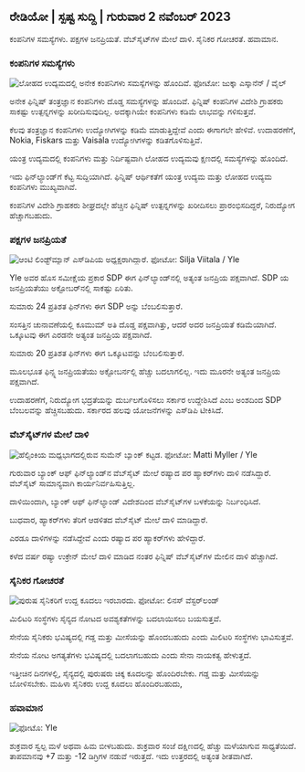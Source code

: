 ## ರೇಡಿಯೋ \| ಸ್ಪಷ್ಟ ಸುದ್ದಿ \| ಗುರುವಾರ 2 ನವೆಂಬರ್ 2023

ಕಂಪನಿಗಳ ಸಮಸ್ಯೆಗಳು. ಪಕ್ಷಗಳ ಜನಪ್ರಿಯತೆ. ವೆಬ್‌ಸೈಟ್‌ಗಳ ಮೇಲೆ ದಾಳಿ. ಸೈನಿಕರ ಗೋಚರತೆ. ಹವಾಮಾನ.

### ಕಂಪನಿಗಳ ಸಮಸ್ಯೆಗಳು

![ಲೋಹದ ಉದ್ಯಮದಲ್ಲಿ ಅನೇಕ ಕಂಪನಿಗಳು ಸಮಸ್ಯೆಗಳನ್ನು ಹೊಂದಿವೆ. ಫೋಟೋ: ಜುಕ್ಕಾ ಎಸ್ಕಾನೆನ್ / ವೈಲ್](https://images.cdn.yle.fi/image/upload/c_crop,h_2268,w_4031,x_0,y_410/ar_1.777777777777777777,c_fill,g6_faces/hp_2750,wd_01q_auto:eco/f_auto/fl_lossy/v1698216498/39-11907536538b9d499762)

ಅನೇಕ ಫಿನ್ನಿಷ್ ತಂತ್ರಜ್ಞಾನ ಕಂಪನಿಗಳು ದೊಡ್ಡ ಸಮಸ್ಯೆಗಳನ್ನು ಹೊಂದಿವೆ. ಫಿನ್ನಿಷ್ ಕಂಪನಿಗಳ ವಿದೇಶಿ ಗ್ರಾಹಕರು ಸಾಕಷ್ಟು ಉತ್ಪನ್ನಗಳನ್ನು ಖರೀದಿಸುವುದಿಲ್ಲ. ಅದಕ್ಕಾಗಿಯೇ ಕಂಪನಿಗಳು ಕಡಿಮೆ ಲಾಭವನ್ನು ಗಳಿಸುತ್ತವೆ.

ಕೆಲವು ತಂತ್ರಜ್ಞಾನ ಕಂಪನಿಗಳು ಉದ್ಯೋಗಿಗಳನ್ನು ಕಡಿಮೆ ಮಾಡುತ್ತಿದ್ದೇವೆ ಎಂದು ಈಗಾಗಲೇ ಹೇಳಿವೆ. ಉದಾಹರಣೆಗೆ, Nokia, Fiskars ಮತ್ತು Vaisala ಉದ್ಯೋಗಿಗಳನ್ನು ಕಡಿತಗೊಳಿಸುತ್ತಿವೆ.

ಯಂತ್ರ ಉದ್ಯಮದಲ್ಲಿ ಕಂಪನಿಗಳು ಮತ್ತು ನಿರ್ದಿಷ್ಟವಾಗಿ ಲೋಹದ ಉದ್ಯಮವು ಕ್ಷಣದಲ್ಲಿ ಸಮಸ್ಯೆಗಳನ್ನು ಹೊಂದಿದೆ.

ಇದು ಫಿನ್‌ಲ್ಯಾಂಡ್‌ಗೆ ಕೆಟ್ಟ ಸುದ್ದಿಯಾಗಿದೆ. ಫಿನ್ನಿಷ್ ಆರ್ಥಿಕತೆಗೆ ಯಂತ್ರ ಉದ್ಯಮ ಮತ್ತು ಲೋಹದ ಉದ್ಯಮ ಕಂಪನಿಗಳು ಮುಖ್ಯವಾಗಿವೆ.

ಕಂಪನಿಗಳ ವಿದೇಶಿ ಗ್ರಾಹಕರು ಶೀಘ್ರದಲ್ಲೇ ಹೆಚ್ಚಿನ ಫಿನ್ನಿಷ್ ಉತ್ಪನ್ನಗಳನ್ನು ಖರೀದಿಸಲು ಪ್ರಾರಂಭಿಸದಿದ್ದರೆ, ನಿರುದ್ಯೋಗ ಹೆಚ್ಚಾಗಬಹುದು.

### ಪಕ್ಷಗಳ ಜನಪ್ರಿಯತೆ

![ಆಂಟಿ ಲಿಂಡ್ಟ್‌ಮ್ಯಾನ್ ಎಸ್‌ಡಿಪಿಯ ಅಧ್ಯಕ್ಷರಾಗಿದ್ದಾರೆ. ಫೋಟೋ: Silja Viitala / Yle](https://images.cdn.yle.fi/image/upload/c_crop,h_2241,w_3984,x_0,y_0/ar_1.77777777777777777,c_fill,g_faces/wh_170,wh_1750,wh_1750q_auto:eco/f_auto/fl_lossy/v1696930784/39-118400565251b6be058f)

Yle ಅವರ ಹೊಸ ಸಮೀಕ್ಷೆಯ ಪ್ರಕಾರ SDP ಈಗ ಫಿನ್‌ಲ್ಯಾಂಡ್‌ನಲ್ಲಿ ಅತ್ಯಂತ ಜನಪ್ರಿಯ ಪಕ್ಷವಾಗಿದೆ. SDP ಯ ಜನಪ್ರಿಯತೆಯು ಅಕ್ಟೋಬರ್‌ನಲ್ಲಿ ಸಾಕಷ್ಟು ಏರಿತು.

ಸುಮಾರು 24 ಪ್ರತಿಶತ ಫಿನ್‌ಗಳು ಈಗ SDP ಅನ್ನು ಬೆಂಬಲಿಸುತ್ತಾರೆ.

ಸಂಸತ್ತಿನ ಚುನಾವಣೆಯಲ್ಲಿ ಕೂಮುಮ್ ಅತಿ ದೊಡ್ಡ ಪಕ್ಷವಾಗಿತ್ತು, ಆದರೆ ಅದರ ಜನಪ್ರಿಯತೆ ಕಡಿಮೆಯಾಗಿದೆ. ಒಕ್ಕೂಟವು ಈಗ ಎರಡನೇ ಅತ್ಯಂತ ಜನಪ್ರಿಯ ಪಕ್ಷವಾಗಿದೆ.

ಸುಮಾರು 20 ಪ್ರತಿಶತ ಫಿನ್‌ಗಳು ಈಗ ಒಕ್ಕೂಟವನ್ನು ಬೆಂಬಲಿಸುತ್ತಾರೆ.

ಮೂಲಭೂತ ಫಿನ್ಸ್ನ ಜನಪ್ರಿಯತೆಯು ಅಕ್ಟೋಬರ್ನಲ್ಲಿ ಹೆಚ್ಚು ಬದಲಾಗಲಿಲ್ಲ. ಇದು ಮೂರನೇ ಅತ್ಯಂತ ಜನಪ್ರಿಯ ಪಕ್ಷವಾಗಿದೆ.

ಉದಾಹರಣೆಗೆ, ನಿರುದ್ಯೋಗ ಭದ್ರತೆಯನ್ನು ದುರ್ಬಲಗೊಳಿಸಲು ಸರ್ಕಾರ ಉದ್ದೇಶಿಸಿದೆ ಎಂಬ ಅಂಶದಿಂದ SDP ಬೆಂಬಲವನ್ನು ಹೆಚ್ಚಿಸಬಹುದು. ಸರ್ಕಾರದ ಹಲವು ಯೋಜನೆಗಳನ್ನು ಎಸ್‌ಡಿಪಿ ಟೀಕಿಸಿದೆ.

### ವೆಬ್‌ಸೈಟ್‌ಗಳ ಮೇಲೆ ದಾಳಿ

![ಹೆಲ್ಸಿಂಕಿಯ ಮಧ್ಯಭಾಗದಲ್ಲಿರುವ ಸುಮೆನ್ ಬ್ಯಾಂಕ್ ಕಟ್ಟಡ. ಫೋಟೋ: Matti Myller / Yle ](https://images.cdn.yle.fi/image/upload/c_crop,h_1391,w_2472,x_0,y_112/ar_1.777777777777777777,c_fill,g1_750,hp_2750q_auto:eco/f_auto/fl_lossy/v1587997073/39-6686595ea6e8fc70cab)

ಗುರುವಾರ ಬ್ಯಾಂಕ್ ಆಫ್ ಫಿನ್‌ಲ್ಯಾಂಡ್‌ನ ವೆಬ್‌ಸೈಟ್ ಮೇಲೆ ರಷ್ಯಾದ ಪರ ಹ್ಯಾಕರ್‌ಗಳು ದಾಳಿ ನಡೆಸಿದ್ದಾರೆ. ವೆಬ್‌ಸೈಟ್ ಸಾಮಾನ್ಯವಾಗಿ ಕಾರ್ಯನಿರ್ವಹಿಸುತ್ತಿಲ್ಲ.

ದಾಳಿಯಿಂದಾಗಿ, ಬ್ಯಾಂಕ್ ಆಫ್ ಫಿನ್‌ಲ್ಯಾಂಡ್ ವಿದೇಶದಿಂದ ವೆಬ್‌ಸೈಟ್‌ಗಳ ಬಳಕೆಯನ್ನು ನಿರ್ಬಂಧಿಸಿದೆ.

ಬುಧವಾರ, ಹ್ಯಾಕರ್‌ಗಳು ತೆರಿಗೆ ಆಡಳಿತದ ವೆಬ್‌ಸೈಟ್ ಮೇಲೆ ದಾಳಿ ಮಾಡಿದ್ದಾರೆ.

ಎರಡೂ ದಾಳಿಗಳನ್ನು ನಡೆಸಿದ್ದೇವೆ ಎಂದು ರಷ್ಯಾದ ಪರ ಹ್ಯಾಕರ್‌ಗಳು ಹೇಳಿದ್ದಾರೆ.

ಕಳೆದ ವರ್ಷ ರಷ್ಯಾ ಉಕ್ರೇನ್ ಮೇಲೆ ದಾಳಿ ಮಾಡಿದ ನಂತರ ಫಿನ್ನಿಷ್ ವೆಬ್‌ಸೈಟ್‌ಗಳ ಮೇಲಿನ ದಾಳಿ ಹೆಚ್ಚಾಗಿದೆ.

### ಸೈನಿಕರ ಗೋಚರತೆ

![ಪುರುಷ ಸೈನಿಕರಿಗೆ ಉದ್ದ ಕೂದಲು ಇರಬಾರದು. ಫೋಟೋ: ಲಿನಸ್ ವೆಸ್ಟರ್‌ಲಂಡ್](https://images.cdn.yle.fi/image/upload/c_crop,h_3375,w_6000,x_0,y_522/ar_1.77777777777777777,c_fill,g_faces/wd_670,wd_670eco/f_auto/fl_lossy/v1688460639/39-113784464a3db01e8a65)

ಮಿಲಿಟರಿ ಸಂಸ್ಥೆಗಳು ಸೈನ್ಯದ ನೋಟದ ಅವಶ್ಯಕತೆಗಳನ್ನು ಬದಲಾಯಿಸಲು ಬಯಸುತ್ತವೆ.

ಸೇನೆಯ ಸೈನಿಕರು ಭವಿಷ್ಯದಲ್ಲಿ ಗಡ್ಡ ಮತ್ತು ಮೀಸೆಯನ್ನು ಹೊಂದಬಹುದು ಎಂದು ಮಿಲಿಟರಿ ಸಂಸ್ಥೆಗಳು ಭಾವಿಸುತ್ತವೆ.

ಸೇನೆಯ ನೋಟ ಅಗತ್ಯತೆಗಳು ಭವಿಷ್ಯದಲ್ಲಿ ಬದಲಾಗಬಹುದು ಎಂದು ಸೇನಾ ನಾಯಕತ್ವ ಹೇಳುತ್ತದೆ.

ಇತ್ತೀಚಿನ ದಿನಗಳಲ್ಲಿ, ಸೈನ್ಯದಲ್ಲಿ ಪುರುಷರು ಚಿಕ್ಕ ಕೂದಲನ್ನು ಹೊಂದಿರಬೇಕು. ಗಡ್ಡ ಮತ್ತು ಮೀಸೆಯನ್ನು ಬೋಳಿಸಬೇಕು. ಮಹಿಳಾ ಸೈನಿಕರು ಉದ್ದ ಕೂದಲು ಹೊಂದಿರಬಹುದು,

### ಹವಾಮಾನ

![ ಫೋಟೊ: Yle](https://images.cdn.yle.fi/image/upload/c_crop,h_1080,w_1919,x_0,y_0/ar_1.777777777777777,c_fill,g_faces,h12675.to:eco/f_auto/fl_lossy/v1698940434/39-11951316543c5fbc620f)

ಶುಕ್ರವಾರ ಸ್ವಲ್ಪ ಮಳೆ ಅಥವಾ ಹಿಮ ಬೀಳಬಹುದು. ಶುಕ್ರವಾರ ಸಂಜೆ ದಕ್ಷಿಣದಲ್ಲಿ ಹೆಚ್ಚು ಮಳೆಯಾಗುವ ಸಾಧ್ಯತೆಯಿದೆ. ತಾಪಮಾನವು +7 ಮತ್ತು -12 ಡಿಗ್ರಿಗಳ ನಡುವೆ ಇರುತ್ತದೆ. ಇದು ಉತ್ತರದಲ್ಲಿ ಅತ್ಯಂತ ಶೀತವಾಗಿದೆ.
